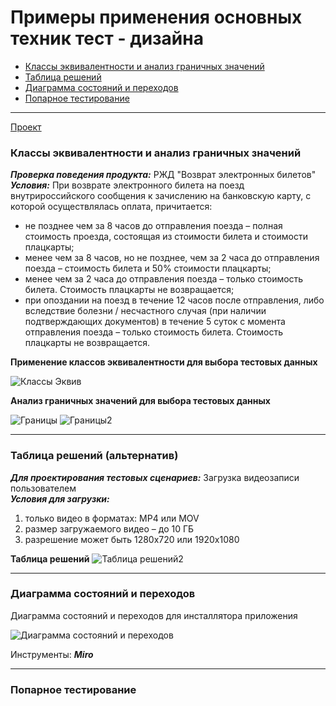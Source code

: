 # Примеры применения основных техник тест - дизайна

* [Классы эквивалентности и анализ граничных значений](#classes)
* [Таблица решений](#table)
* [Диаграмма состояний и переходов](#diagram)
* [Попарное тестирование](#pairwise)
<hr>

[Проект](https://github.com/Elena-Belova/Test-Design/blob/cc393ebe77d6369e88fea71aa08cc4dc9920e722/Project.md)

### <a name="classes"></a> Классы эквивалентности и анализ граничных значений

***Проверка поведения продукта:*** РЖД "Возврат электронных билетов"<br>
***Условия:***
При возврате электронного билета на поезд внутрироссийского сообщения к зачислению на банковскую карту, с которой осуществлялась оплата, причитается: 
- не позднее чем за 8 часов до отправления поезда – полная стоимость проезда, состоящая из стоимости билета и стоимости плацкарты;
- менее чем за 8 часов, но не позднее, чем за 2 часа до отправления поезда – стоимость билета и 50% стоимости плацкарты;
- менее чем за 2 часа до отправления поезда – только стоимость билета. Стоимость плацкарты не возвращается;
- при опоздании на поезд в течение 12 часов после отправления, либо вследствие болезни / несчастного случая (при наличии подтверждающих документов) в течение 5 суток с момента отправления поезда – только стоимость билета. Стоимость плацкарты не возвращается.

**Применение классов эквивалентности для выбора тестовых данных**

![Классы Эквив](https://github.com/Elena-Belova/Test-Design/assets/148638077/0b70852a-9ebf-4c0c-9a6f-e54a8311eda9)


**Анализ граничных значений для выбора тестовых данных**

![Границы](https://github.com/Elena-Belova/Test-Design/assets/148638077/24133905-3011-4bac-b478-e865d4720d0a)
![Границы2](https://github.com/Elena-Belova/Test-Design/assets/148638077/b60fcd3c-20a3-40ed-aacf-23fe8f04c86c)

<hr>

### <a name="table"></a> Таблица решений (альтернатив)

***Для проектирования тестовых сценариев:*** Загрузка видеозаписи пользователем <br>
***Условия для загрузки:***
1) только видео в форматах: MP4 или MOV
2) размер загружаемого видео – до 10 ГБ
3) разрешение может быть 1280x720 или 1920x1080

**Таблица решений**
![Таблица решений2](https://github.com/Elena-Belova/Test-Design/assets/148638077/fdff6088-e470-44a1-aaa3-855b41e00553)
<hr>

### <a name="diagram"></a> Диаграмма состояний и переходов

Диаграмма состояний и переходов для инсталлятора приложения
 
![Диаграмма состояний и переходов](https://github.com/Elena-Belova/Test-Design/assets/148638077/2a7810aa-c8d4-465d-86aa-6515f3e501e2)

Инструменты: ***Miro***
<hr>

### <a name="pairwise"></a> Попарное тестирование
